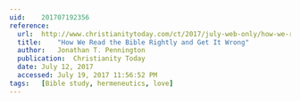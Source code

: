 ```yaml
---
uid:	201707192356
reference:
  url:	http://www.christianitytoday.com/ct/2017/july-web-only/how-we-read-bible-rightly-and-get-it-wrong.html
  title:	"How We Read the Bible Rightly and Get It Wrong"
  author:	Jonathan T. Pennington
  publication:	Christianity Today
  date:	July 12, 2017
  accessed:	July 19, 2017 11:56:52 PM
tags:	[Bible study, hermeneutics, love]
---
```

